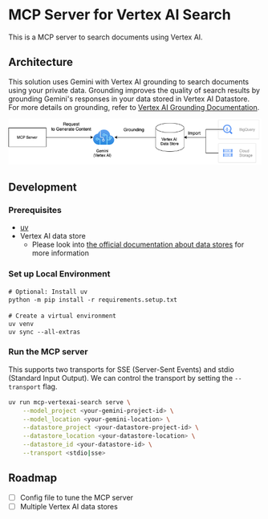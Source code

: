 # MCP Server for Vertex AI Search

This is a MCP server to search documents using Vertex AI.

## Architecture

This solution uses Gemini with Vertex AI grounding to search documents using your private data.
Grounding improves the quality of search results by grounding Gemini's responses in your data stored in Vertex AI Datastore.
For more details on grounding, refer to [Vertex AI Grounding Documentation](https://cloud.google.com/vertex-ai/generative-ai/docs/multimodal/ground-with-your-data).

![Architecture](./docs/img//archirecture.png)

## Development

### Prerequisites

- [uv](https://docs.astral.sh/uv/getting-started/installation/)
- Vertex AI data store
  - Please look into [the official documentation about data stores](https://cloud.google.com/generative-ai-app-builder/docs/create-datastore-ingest) for more information

### Set up Local Environment

```shell
# Optional: Install uv
python -m pip install -r requirements.setup.txt

# Create a virtual environment
uv venv
uv sync --all-extras
```

### Run the MCP server

This supports two transports for SSE (Server-Sent Events) and stdio (Standard Input Output).
We can control the transport by setting the `--transport` flag.

```bash
uv run mcp-vertexai-search serve \
    --model_project <your-gemini-project-id> \
    --model_location <your-gemini-location> \
    --datastore_project <your-datastore-project-id> \
    --datastore_location <your-datastore-location> \
    --datastore_id <your-datastore-id> \
    --transport <stdio|sse>
```

## Roadmap

- [ ] Config file to tune the MCP server
- [ ] Multiple Vertex AI data stores
